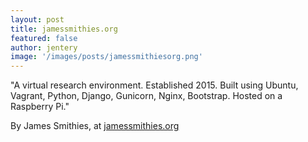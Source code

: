 ```yaml
---
layout: post
title: jamessmithies.org 
featured: false
author: jentery
image: '/images/posts/jamessmithiesorg.png'
---
```


"A virtual research environment. Established 2015. Built using Ubuntu, Vagrant, Python, Django, Gunicorn, Nginx, Bootstrap. Hosted on a Raspberry Pi."

By James Smithies, at [jamessmithies.org](http://jamessmithies.org/)
